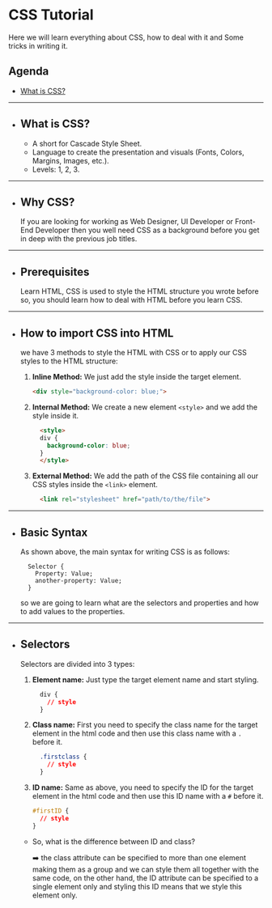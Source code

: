# CSS Tutorial

  Here we will learn everything about CSS, how to deal with it and Some tricks in writing it.

## Agenda

- [What is CSS?](https://github.com/nadamedhat27/Full-Stack/tree/main/Front-End/CSS#what-is-CSS)


----------------------------------------------------------------

- ## What is CSS?

  - A short for Cascade Style Sheet.
  - Language to create the presentation and visuals (Fonts, Colors, Margins, Images, etc.).
  - Levels: 1, 2, 3.


----------------------------------------------------------------

- ## Why CSS?
  
  If you are looking for working as Web Designer, UI Developer or Front-End Developer then you well need CSS as a background before you get in deep with the previous job titles.

----------------------------------------------------------------

- ## Prerequisites
  
  Learn HTML, CSS is used to style the HTML structure you wrote before so, you should learn how to deal with HTML before you learn CSS.

----------------------------------------------------------------

- ## How to import CSS into HTML
  
  we have 3 methods to style the HTML with CSS or to apply our CSS styles to the HTML structure:
  
  1. **Inline Method:** We just add the style inside the target element.
      
      ```html
      <div style="background-color: blue;">
      ```

  2. **Internal Method:** We create a new element `<style>` and we add the style inside it.
      ```html
        <style>
        div {
          background-color: blue;
        } 
        </style>
      ```
  3. **External Method:** We add the path of the CSS file containing all our CSS styles inside the `<link>` element. 
      ```html 
        <link rel="stylesheet" href="path/to/the/file">
      ```

----------------------------------------------------------------

- ## Basic Syntax
  As shown above, the main syntax for writing CSS is as follows:
  
  ```
    Selector {
      Property: Value;
      another-property: Value;
    }
  ```
  so we are going to learn what are the selectors and properties and how to add values to the properties.

----------------------------------------------------------------

- ## Selectors
  Selectors are divided into 3 types:
  
  1. **Element name:** Just type the target element name and start styling.
      
      ```css 
        div {
          // style
        }
      ```
  2. **Class name:** First you need to specify the class name for the target element in the html code and then use this class name with a `.` before it.
      ```css
        .firstclass {
          // style
        }
      ``` 
  3. **ID name:** Same as above, you need to specify the ID for the target element in the html code and then use this ID name with a `#` before it.
      ```css
      #firstID {
        // style
      }
      ```

  - So, what is the difference between ID and class?

    :arrow_right: the class attribute can be specified to more than one element making them as a group and we can style them all together with the same code, on the other hand, the ID attribute can be specified to a single element only and styling this ID means that we style this element only.
